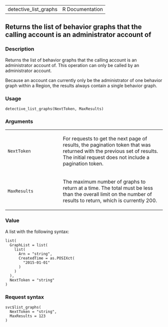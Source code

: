 <table style="width: 100%;">
<tbody>
<tr class="odd">
<td>detective_list_graphs</td>
<td style="text-align: right;">R Documentation</td>
</tr>
</tbody>
</table>

## Returns the list of behavior graphs that the calling account is an administrator account of

### Description

Returns the list of behavior graphs that the calling account is an
administrator account of. This operation can only be called by an
administrator account.

Because an account can currently only be the administrator of one
behavior graph within a Region, the results always contain a single
behavior graph.

### Usage

    detective_list_graphs(NextToken, MaxResults)

### Arguments

<table>
<colgroup>
<col style="width: 35%" />
<col style="width: 65%" />
</colgroup>
<tbody>
<tr class="odd">
<td><code id="detective_list_graphs_:_NextToken">NextToken</code></td>
<td><p>For requests to get the next page of results, the pagination
token that was returned with the previous set of results. The initial
request does not include a pagination token.</p></td>
</tr>
<tr class="even">
<td><code id="detective_list_graphs_:_MaxResults">MaxResults</code></td>
<td><p>The maximum number of graphs to return at a time. The total must
be less than the overall limit on the number of results to return, which
is currently 200.</p></td>
</tr>
</tbody>
</table>

### Value

A list with the following syntax:

    list(
      GraphList = list(
        list(
          Arn = "string",
          CreatedTime = as.POSIXct(
            "2015-01-01"
          )
        )
      ),
      NextToken = "string"
    )

### Request syntax

    svc$list_graphs(
      NextToken = "string",
      MaxResults = 123
    )
